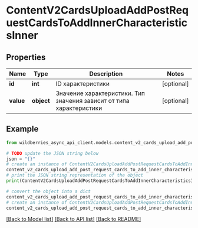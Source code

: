# ContentV2CardsUploadAddPostRequestCardsToAddInnerCharacteristicsInner


## Properties

Name | Type | Description | Notes
------------ | ------------- | ------------- | -------------
**id** | **int** | ID характеристики | [optional] 
**value** | **object** | Значение характеристики. Тип значения зависит от типа характеристики | [optional] 

## Example

```python
from wildberries_async_api_client.models.content_v2_cards_upload_add_post_request_cards_to_add_inner_characteristics_inner import ContentV2CardsUploadAddPostRequestCardsToAddInnerCharacteristicsInner

# TODO update the JSON string below
json = "{}"
# create an instance of ContentV2CardsUploadAddPostRequestCardsToAddInnerCharacteristicsInner from a JSON string
content_v2_cards_upload_add_post_request_cards_to_add_inner_characteristics_inner_instance = ContentV2CardsUploadAddPostRequestCardsToAddInnerCharacteristicsInner.from_json(json)
# print the JSON string representation of the object
print(ContentV2CardsUploadAddPostRequestCardsToAddInnerCharacteristicsInner.to_json())

# convert the object into a dict
content_v2_cards_upload_add_post_request_cards_to_add_inner_characteristics_inner_dict = content_v2_cards_upload_add_post_request_cards_to_add_inner_characteristics_inner_instance.to_dict()
# create an instance of ContentV2CardsUploadAddPostRequestCardsToAddInnerCharacteristicsInner from a dict
content_v2_cards_upload_add_post_request_cards_to_add_inner_characteristics_inner_from_dict = ContentV2CardsUploadAddPostRequestCardsToAddInnerCharacteristicsInner.from_dict(content_v2_cards_upload_add_post_request_cards_to_add_inner_characteristics_inner_dict)
```
[[Back to Model list]](../README.md#documentation-for-models) [[Back to API list]](../README.md#documentation-for-api-endpoints) [[Back to README]](../README.md)


